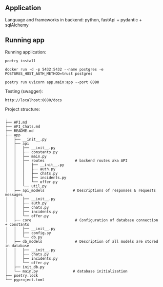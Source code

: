 ## Application
Language and frameworks in backend: python, fastApi + pydantic + sqlAlchemy

## Running app

Running application:
``` shell
poetry install

docker run -d -p 5432:5432 --name postgres -e POSTGRES_HOST_AUTH_METHOD=trust postgres

poetry run uvicorn app.main:app --port 8080

```

Testing (swagger):
``` shell
http://localhost:8080/docs
```

Project structure:

```
.
├── API.md
├── API_Chats.md
├── README.md
├── app
│   ├── __init__.py
│   ├── api
│   │   ├── __init__.py
│   │   ├── constants.py
│   │   ├── main.py
│   │   ├── routes              # backend routes aka API
│   │   │   ├── __init__.py
│   │   │   ├── auth.py
│   │   │   ├── chats.py
│   │   │   ├── incidents.py
│   │   │   └── offer.py
│   │   └── util.py
│   ├── api_models             # Descriptions of responses & requests messages
│   │   ├── __init__.py
│   │   ├── auth.py
│   │   ├── chats.py
│   │   ├── incidents.py
│   │   └── offer.py
│   ├── core                    # Configuration of database connection + constants
│   │   ├── __init__.py
│   │   ├── config.py
│   │   └── db.py
│   ├── db_models               # Description of all models are stored in database
│   │   ├── __init__.py
│   │   ├── chats.py
│   │   ├── incidents.py
│   │   └── offer.py
│   ├── init_db.py
│   └── main.py                # database initialization 
├── poetry.lock
└── pyproject.toml
```